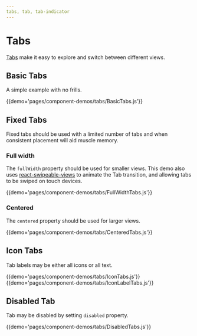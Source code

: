 ```yaml
---
tabs, tab, tab-indicator
---
```


# Tabs

[Tabs](https://material.google.com/components/tabs.html) make it easy to explore and switch between different views.

## Basic Tabs

A simple example with no frills.

{{demo='pages/component-demos/tabs/BasicTabs.js'}}

## Fixed Tabs

Fixed tabs should be used with a limited number of tabs and when consistent placement will aid muscle memory.

### Full width

The `fullWidth` property should be used for smaller views.
This demo also uses [react-swipeable-views](https://github.com/oliviertassinari/react-swipeable-views) to animate the Tab transition, and allowing tabs to be swiped on touch devices.

{{demo='pages/component-demos/tabs/FullWidthTabs.js'}}

### Centered

The `centered` property should be used for larger views.

{{demo='pages/component-demos/tabs/CenteredTabs.js'}}

## Icon Tabs

Tab labels may be either all icons or all text.

{{demo='pages/component-demos/tabs/IconTabs.js'}}
{{demo='pages/component-demos/tabs/IconLabelTabs.js'}}

## Disabled Tab

Tab may be disabled by setting `disabled` property.

{{demo='pages/component-demos/tabs/DisabledTabs.js'}}
